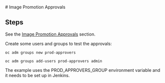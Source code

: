 # Image Promotion Approvals

## Steps

See the [Image Promotion Approvals](../../extras/image-promotion-approvals) section.

Create some users and groups to test the approvals:

    oc adm groups new prod-approvers

    oc adm groups add-users prod-approvers admin

The example uses the PROD_APPROVERS_GROUP environment variable and it needs to be set up in Jenkins.
